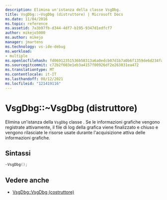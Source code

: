 ```yaml
---
description: Elimina un'istanza della classe VsgDbg.
title: VsgDbg::~VsgDbg (distruttore) | Microsoft Docs
ms.date: 11/04/2016
ms.topic: reference
ms.assetid: 7a3b97fb-d344-4df7-b195-9347d1edfcf7
author: mikejo5000
ms.author: mikejo
manager: jmartens
ms.technology: vs-ide-debug
ms.workload:
- multiple
ms.openlocfilehash: fd06912351536b58313a6a0edcb07d1b7a0b6f1359de6d234fa78f48c7b1a3f7
ms.sourcegitcommit: c72b2f603e1eb3a4157f00926df2e263831ea472
ms.translationtype: MT
ms.contentlocale: it-IT
ms.lasthandoff: 08/12/2021
ms.locfileid: "121419116"
---
```

# <a name="vsgdbgvsgdbg-destructor"></a>VsgDbg::~VsgDbg (distruttore)
Elimina un'istanza della `VsgDbg` classe . Se le informazioni grafiche vengono registrate attivamente, il file di log della grafica viene finalizzato e chiuso e vengono rilasciate le risorse usate durante l'acquisizione attiva delle informazioni grafiche.

## <a name="syntax"></a>Sintassi

```C++
~VsgDbg();
```

## <a name="see-also"></a>Vedere anche
- [VsgDbg::VsgDbg (costruttore)](vsgdbg-vsgdbg-constructor.md)
